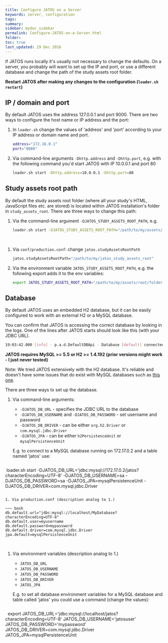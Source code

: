 ```yaml
---
title: Configure JATOS on a Server
keywords: server, configuration
tags:
summary:
sidebar: mydoc_sidebar
permalink: Configure-JATOS-on-a-Server.html
folder:
toc: true
last_updated: 29 Dec 2016
---
```


If JATOS runs locally it's usually not necessary to change the defaults. On a server, you probably will want to set up the IP and port, or use a different database and change the path of the study assets root folder.

**Restart JATOS after making any changes to the configuration (`loader.sh restart`)**

## IP / domain and port

By default JATOS uses the address 127.0.0.1 and port 9000. There are two ways to configure the host name or IP address and the port:

1. In `loader.sh` change the values of 'address' and 'port' according to your IP address or domain name and port.

   ~~~ bash
   address="172.16.0.1"
   port="8080"
   ~~~
  
1. Via command-line arguments `-Dhttp.address` and `-Dhttp.port`, e.g. with the following command you'd start JATOS with IP 10.0.0.1 and port 80

   ~~~ bash
   loader.sh start -Dhttp.address=10.0.0.1 -Dhttp.port=80
   ~~~
     
## Study assets root path

By default the study assets root folder (where all your study's HTML, JavaScript files etc. are stored) is located within JATOS installation's folder in `study_assets_root`. There are three ways to change this path:

1. Via the command-line argument `-DJATOS_STUDY_ASSETS_ROOT_PATH`, e.g. 

   ~~~ bash
   loader.sh start -DJATOS_STUDY_ASSETS_ROOT_PATH="/path/to/my/assets/root/folder"
   ~~~
  
1. Via `conf/production.conf`: change `jatos.studyAssetsRootPath`

   ~~~ bash
   jatos.studyAssetsRootPath="/path/to/my/jatos_study_assets_root"
   ~~~
     
1. Via the environment variable `JATOS_STUDY_ASSETS_ROOT_PATH`, e.g. the following export adds it to the env variables:
  
   ~~~ bash
   export JATOS_STUDY_ASSETS_ROOT_PATH="/path/to/my/assets/root/folder"
   ~~~
     
## Database

By default JATOS uses an embedded H2 database, but it can be easily configured to work with an external H2 or a MySQL database. 

You can confirm that JATOS is accessing the correct database by looking in the logs. One of the lines after JATOS starts should look like this (with your JDBC URL).

~~~ bash
19:03:42.000 [info] - p.a.d.DefaultDBApi - Database [default] connected at jdbc:mysql://localhost/jatos?characterEncoding=UTF-8
~~~

**JATOS requires MySQL >= 5.5 or H2 >= 1.4.192 (prior versions might work - I just never tested)**

Note: We tried JATOS extensively with the H2 database. It's reliable and doesn't have some issues that do exist with MySQL databases such as [this one](https://github.com/JATOS/JATOS/issues/111). 

There are three ways to set up the database.

1. Via command-line arguments:
  
   * `-DJATOS_DB_URL` - specifies the JDBC URL to the database
   * `-DJATOS_DB_USERNAME` and `-DJATOS_DB_PASSWORD` - set username and password
   * `-DJATOS_DB_DRIVER` - can be either `org.h2.Driver` or `com.mysql.jdbc.Driver`
   * `-DJATOS_JPA` - can be either `h2PersistenceUnit` or `mysqlPersistenceUnit`

   E.g. to connect to a MySQL database running on 172.17.0.2 and a table named 'jatos' use:

   ~~~ bash
   loader.sh start -DJATOS_DB_URL='jdbc:mysql://172.17.0.2/jatos?characterEncoding=UTF-8' -DJATOS_DB_USERNAME=sa -DJATOS_DB_PASSWORD=sa -DJATOS_JPA=mysqlPersistenceUnit -DJATOS_DB_DRIVER=com.mysql.jdbc.Driver
   ~~~

1. Via production.conf (description analog to 1.)

   ~~~ bash
   db.default.url="jdbc:mysql://localhost/MyDatabase?characterEncoding=UTF-8"
   db.default.user=myusername
   db.default.password=mypassword
   db.default.driver=com.mysql.jdbc.Driver
   jpa.default=mysqlPersistenceUnit
   ~~~
  
1. Via environment variables (description analog to 1.)
  
   * `JATOS_DB_URL`
   * `JATOS_DB_USERNAME`
   * `JATOS_DB_PASSWORD`
   * `JATOS_DB_DRIVER`
   * `JATOS_JPA`

   E.g. to set all database environment variables for a MySQL database and table called 'jatos' you could use a command (change the values):

   ~~~ bash
   export JATOS_DB_URL='jdbc:mysql://localhost/jatos?characterEncoding=UTF-8' JATOS_DB_USERNAME='jatosuser' JATOS_DB_PASSWORD='mypassword' JATOS_DB_DRIVER=com.mysql.jdbc.Driver JATOS_JPA=mysqlPersistenceUnit
   ~~~
     
